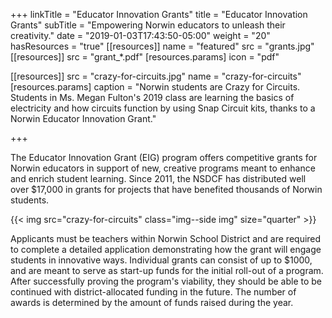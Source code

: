 +++
linkTitle = "Educator Innovation Grants"
title     = "Educator Innovation Grants"
subTitle  = "Empowering Norwin educators to unleash their creativity."
date      = "2019-01-03T17:43:50-05:00"
weight    = "20"
hasResources = "true"
[[resources]]
  name = "featured"
  src  = "grants.jpg"
[[resources]]
  src = "grant_*.pdf"
  [resources.params]
    icon = "pdf"
    
[[resources]]
  src = "crazy-for-circuits.jpg"
  name = "crazy-for-circuits"
  [resources.params]
    caption = "Norwin students are Crazy for Circuits. Students in Ms. Megan Fulton's 2019 class are learning the basics of electricity and how circuits function by using Snap Circuit kits, thanks to a Norwin Educator Innovation Grant."

+++

The Educator Innovation Grant (EIG) program offers competitive grants for Norwin educators in support of new, creative programs meant to enhance and enrich student learning. Since 2011, the NSDCF has distributed well over $17,000 in grants for projects that have benefited thousands of Norwin students.<!--more-->

{{< img src="crazy-for-circuits" class="img--side img" size="quarter" >}}

Applicants must be teachers within Norwin School District and are required to complete a detailed application demonstrating how the grant will engage students in innovative ways. Individual grants can consist of up to $1000, and are meant to serve as start-up funds for the initial roll-out of a program. After successfully proving the program's viability, they should be able to be continued with district-allocated funding in the future. The number of awards is determined by the amount of funds raised during the year.
